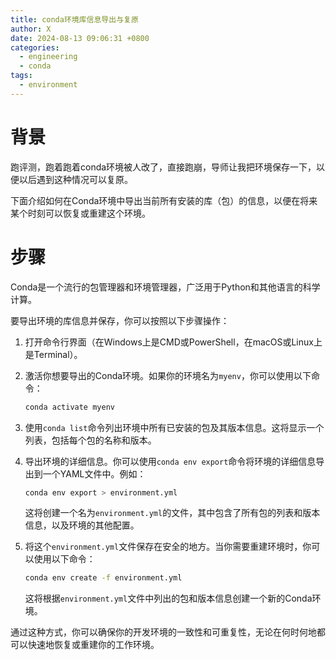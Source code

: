 ```yaml
---
title: conda环境库信息导出与复原
author: X
date: 2024-08-13 09:06:31 +0800
categories:
  - engineering
  - conda
tags:
  - environment
---
```


# 背景

跑评测，跑着跑着conda环境被人改了，直接跑崩，导师让我把环境保存一下，以便以后遇到这种情况可以复原。

下面介绍如何在Conda环境中导出当前所有安装的库（包）的信息，以便在将来某个时刻可以恢复或重建这个环境。

# 步骤

Conda是一个流行的包管理器和环境管理器，广泛用于Python和其他语言的科学计算。

要导出环境的库信息并保存，你可以按照以下步骤操作：

1. 打开命令行界面（在Windows上是CMD或PowerShell，在macOS或Linux上是Terminal）。
2. 激活你想要导出的Conda环境。如果你的环境名为`myenv`，你可以使用以下命令：
   
   ```sh
   conda activate myenv
   ```
3. 使用`conda list`命令列出环境中所有已安装的包及其版本信息。这将显示一个列表，包括每个包的名称和版本。
4. 导出环境的详细信息。你可以使用`conda env export`命令将环境的详细信息导出到一个YAML文件中。例如：
   
   ```sh
   conda env export > environment.yml
   ```
   
   这将创建一个名为`environment.yml`的文件，其中包含了所有包的列表和版本信息，以及环境的其他配置。
5. 将这个`environment.yml`文件保存在安全的地方。当你需要重建环境时，你可以使用以下命令：
   
   ```sh
   conda env create -f environment.yml
   ```
   
   这将根据`environment.yml`文件中列出的包和版本信息创建一个新的Conda环境。

通过这种方式，你可以确保你的开发环境的一致性和可重复性，无论在何时何地都可以快速地恢复或重建你的工作环境。
